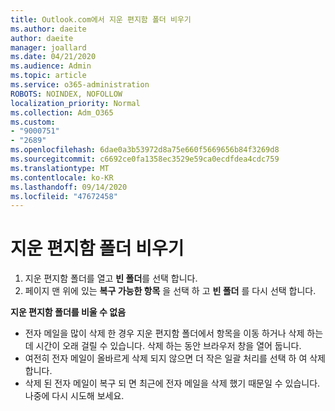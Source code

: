 ```yaml
---
title: Outlook.com에서 지운 편지함 폴더 비우기
ms.author: daeite
author: daeite
manager: joallard
ms.date: 04/21/2020
ms.audience: Admin
ms.topic: article
ms.service: o365-administration
ROBOTS: NOINDEX, NOFOLLOW
localization_priority: Normal
ms.collection: Adm_O365
ms.custom:
- "9000751"
- "2689"
ms.openlocfilehash: 6dae0a3b53972d8a75e660f5669656b84f3269d8
ms.sourcegitcommit: c6692ce0fa1358ec3529e59ca0ecdfdea4cdc759
ms.translationtype: MT
ms.contentlocale: ko-KR
ms.lasthandoff: 09/14/2020
ms.locfileid: "47672458"
---
```

# <a name="empty-the-deleted-items-folder"></a>지운 편지함 폴더 비우기

1. 지운 편지함 폴더를 열고 **빈 폴더**를 선택 합니다.
2. 페이지 맨 위에 있는 **복구 가능한 항목** 을 선택 하 고 **빈 폴더** 를 다시 선택 합니다.

**지운 편지함 폴더를 비울 수 없음**

- 전자 메일을 많이 삭제 한 경우 지운 편지함 폴더에서 항목을 이동 하거나 삭제 하는 데 시간이 오래 걸릴 수 있습니다. 삭제 하는 동안 브라우저 창을 열어 둡니다.
- 여전히 전자 메일이 올바르게 삭제 되지 않으면 더 작은 일괄 처리를 선택 하 여 삭제 합니다.
- 삭제 된 전자 메일이 복구 되 면 최근에 전자 메일을 삭제 했기 때문일 수 있습니다. 나중에 다시 시도해 보세요.
